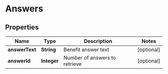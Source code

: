 
# Answers

## Properties
Name | Type | Description | Notes
------------ | ------------- | ------------- | -------------
**answerText** | **String** | Benefit answer text |  [optional]
**answerId** | **Integer** | Number of answers to retrieve |  [optional]



